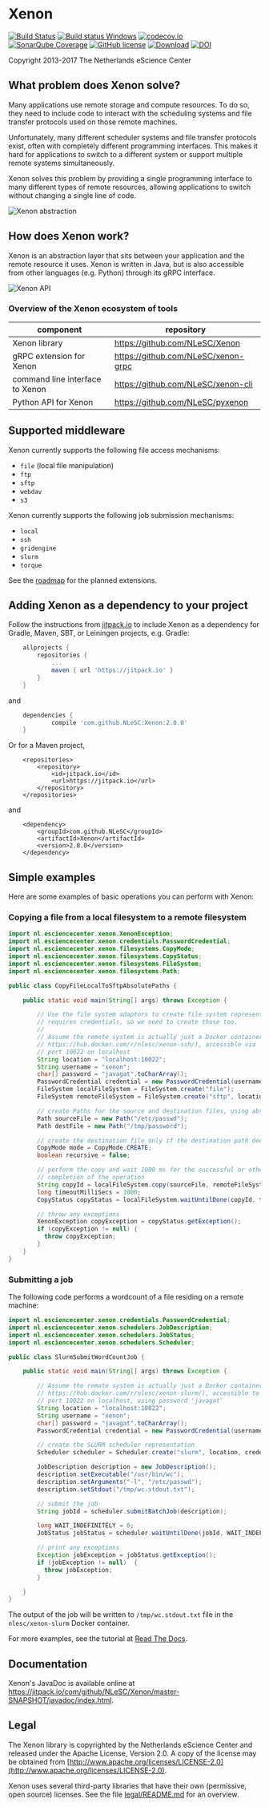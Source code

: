 
# Xenon

[![Build Status](https://travis-ci.org/NLeSC/Xenon.svg?branch=develop)](https://travis-ci.org/NLeSC/Xenon)
[![Build status Windows](https://ci.appveyor.com/api/projects/status/h4l4wn158db23kuf?svg=true)](https://ci.appveyor.com/project/NLeSC/xenon/branch/master)
[![codecov.io](https://codecov.io/github/NLeSC/Xenon/coverage.svg?branch=master)](https://codecov.io/github/NLeSC/Xenon?branch=master)
[![SonarQube Coverage](https://sonarqube.com/api/badges/measure?key=nlesc%3AXenon&metric=coverage)](https://sonarqube.com/component_measures/domain/Coverage?id=nlesc%3AXenon)
[![GitHub license](https://img.shields.io/badge/license-Apache--2.0%20-blue.svg)](https://github.com/NLeSC/Xenon/blob/master/LICENSE)
[![Download](https://jitpack.io/v/NLeSC/Xenon.svg)](https://jitpack.io/#NLeSC/Xenon)
[![DOI](https://zenodo.org/badge/9236864.svg)](https://zenodo.org/badge/latestdoi/9236864)

Copyright 2013-2017 The Netherlands eScience Center

## What problem does Xenon solve?

Many applications use remote storage and compute resources. To do so, they need
to include code to interact with the scheduling systems and file transfer
protocols used on those remote machines.

Unfortunately, many different scheduler systems and file transfer protocols
exist, often with completely different programming interfaces. This makes it
hard for applications to switch to a different system or support multiple
remote systems simultaneously.

Xenon solves this problem by providing a single programming interface to many
different types of remote resources, allowing applications to switch without
changing a single line of code.

![Xenon abstraction](/docs/images/readme-xenon-abstraction.svg.png "Xenon abstraction")

## How does Xenon work?

Xenon is an abstraction layer that sits between your application and the remote
resource it uses. Xenon is written in Java, but is also accessible from other
languages (e.g. Python) through its gRPC interface.

![Xenon API](/docs/images/readme-xenon-api.svg.png "Xenon API")

### Overview of the Xenon ecosystem of tools

| component | repository |
|---|---|
| Xenon library | https://github.com/NLeSC/Xenon |
| gRPC extension for Xenon | https://github.com/NLeSC/xenon-grpc |
| command line interface to Xenon | https://github.com/NLeSC/xenon-cli |
| Python API for Xenon | https://github.com/NLeSC/pyxenon |

## Supported middleware

Xenon currently supports the following file access mechanisms:

- ``file`` (local file manipulation)
- ``ftp``
- ``sftp``
- ``webdav``
- ``s3``

Xenon currently supports the following job submission mechanisms:

- ``local``
- ``ssh``
- ``gridengine``
- ``slurm``
- ``torque``  

See the [roadmap](/ROADMAP.md) for the planned extensions.

## Adding Xenon as a dependency to your project

Follow the instructions from [jitpack.io](https://jitpack.io/#NLeSC/Xenon/2.0.0) to include Xenon as a 
dependency for Gradle, Maven, SBT, or Leiningen projects, e.g. Gradle:

```gradle
	allprojects {
		repositories {
			...
			maven { url 'https://jitpack.io' }
		}
	}
```

and 

```gradle
	dependencies {
	        compile 'com.github.NLeSC:Xenon:2.0.0'
	}

```

Or for a Maven project,

```maven
	<repositories>
		<repository>
		    <id>jitpack.io</id>
		    <url>https://jitpack.io</url>
		</repository>
	</repositories>
```

and


```maven
	<dependency>
	    <groupId>com.github.NLeSC</groupId>
	    <artifactId>Xenon</artifactId>
	    <version>2.0.0</version>
	</dependency>
```

## Simple examples

Here are some examples of basic operations you can perform with Xenon: 

### Copying a file from a local filesystem to a remote filesystem

```java
import nl.esciencecenter.xenon.XenonException;
import nl.esciencecenter.xenon.credentials.PasswordCredential;
import nl.esciencecenter.xenon.filesystems.CopyMode;
import nl.esciencecenter.xenon.filesystems.CopyStatus;
import nl.esciencecenter.xenon.filesystems.FileSystem;
import nl.esciencecenter.xenon.filesystems.Path;

public class CopyFileLocalToSftpAbsolutePaths {

    public static void main(String[] args) throws Exception {

        // Use the file system adaptors to create file system representations; the remote file system
        // requires credentials, so we need to create those too.
        //
        // Assume the remote system is actually just a Docker container (e.g.
        // https://hub.docker.com/r/nlesc/xenon-ssh/), accessible via
        // port 10022 on localhost
        String location = "localhost:10022";
        String username = "xenon";
        char[] password = "javagat".toCharArray();
        PasswordCredential credential = new PasswordCredential(username, password);
        FileSystem localFileSystem = FileSystem.create("file");
        FileSystem remoteFileSystem = FileSystem.create("sftp", location, credential);

        // create Paths for the source and destination files, using absolute paths
        Path sourceFile = new Path("/etc/passwd");
        Path destFile = new Path("/tmp/password");

        // create the destination file only if the destination path doesn't exist yet
        CopyMode mode = CopyMode.CREATE;
        boolean recursive = false;

        // perform the copy and wait 1000 ms for the successful or otherwise
        // completion of the operation
        String copyId = localFileSystem.copy(sourceFile, remoteFileSystem, destFile, mode, recursive);
        long timeoutMilliSecs = 1000;
        CopyStatus copyStatus = localFileSystem.waitUntilDone(copyId, timeoutMilliSecs);

        // throw any exceptions
        XenonException copyException = copyStatus.getException();
        if (copyException != null) {
          throw copyException;
        }
    }
}
```

### Submitting a job

The following code performs a wordcount of a file residing on a remote machine: 

```java 
import nl.esciencecenter.xenon.credentials.PasswordCredential;
import nl.esciencecenter.xenon.schedulers.JobDescription;
import nl.esciencecenter.xenon.schedulers.JobStatus;
import nl.esciencecenter.xenon.schedulers.Scheduler;

public class SlurmSubmitWordCountJob {

    public static void main(String[] args) throws Exception {

        // Assume the remote system is actually just a Docker container (e.g.
        // https://hub.docker.com/r/nlesc/xenon-slurm/), accessible to user 'xenon' via
        // port 10022 on localhost, using password 'javagat'
        String location = "localhost:10022";
        String username = "xenon";
        char[] password = "javagat".toCharArray();
        PasswordCredential credential = new PasswordCredential(username, password);

        // create the SLURM scheduler representation
        Scheduler scheduler = Scheduler.create("slurm", location, credential);

        JobDescription description = new JobDescription();
        description.setExecutable("/usr/bin/wc");
        description.setArguments("-l", "/etc/passwd");
        description.setStdout("/tmp/wc.stdout.txt");

        // submit the job
        String jobId = scheduler.submitBatchJob(description);

        long WAIT_INDEFINITELY = 0;
        JobStatus jobStatus = scheduler.waitUntilDone(jobId, WAIT_INDEFINITELY);

        // print any exceptions
        Exception jobException = jobStatus.getException();
        if (jobException != null)  {
          throw jobException;
        }

    }
}
```

The output of the job will be written to ``/tmp/wc.stdout.txt`` file in the ``nlesc/xenon-slurm`` Docker container.

For more examples, see the tutorial at [Read The Docs](http://xenonrse2017.readthedocs.io/).

## Documentation

Xenon's JavaDoc is available online at <https://jitpack.io/com/github/NLeSC/Xenon/master-SNAPSHOT/javadoc/index.html>.

## Legal

The Xenon library is copyrighted by the Netherlands eScience Center and released
under the Apache License, Version 2.0. A copy of the license may be obtained
from [http://www.apache.org/licenses/LICENSE-2.0](http://www.apache.org/licenses/LICENSE-2.0).

Xenon uses several third-party libraries that have their own (permissive, open 
source) licenses. See the file [legal/README.md](legal/README.md) for an overview.

